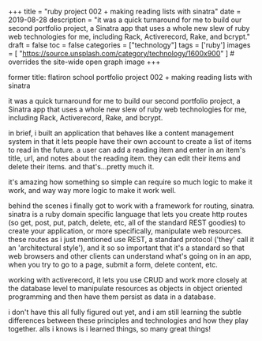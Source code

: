 +++
title = "ruby project 002 + making reading lists with sinatra"
date = 2019-08-28
description = "it was a quick turnaround for me to build our second portfolio project, a Sinatra app that uses a whole new slew of ruby web technologies for me, including Rack, Activerecord, Rake, and bcrypt."
draft = false
toc = false
categories = ["technology"]
tags = ['ruby']
images = [
  "https://source.unsplash.com/category/technology/1600x900"
] # overrides the site-wide open graph image
+++

former title: flatiron school portfolio project 002 + making reading lists with sinatra

it was a quick turnaround for me to build our second portfolio project, a Sinatra app that uses a whole new slew of ruby web technologies for me, including Rack, Activerecord, Rake, and bcrypt.

in brief, i built an application that behaves like a content management system in that it lets people have their own account to create a list of items to read in the future. a user can add a reading item and enter in an item's title, url, and notes about the reading item. they can edit their items and delete their items. and that's...pretty much it.

it's amazing how something so simple can require so much logic to make it work, and way way more logic to make it work well.


behind the scenes i finally got to work with a framework for routing, sinatra. sinatra is a ruby domain specific language that lets you create http routes (so get, post, put, patch, delete, etc, all of the standard REST goodies) to create your application, or more specifically, manipulate web resources. these routes as i just mentioned use REST, a standard protocol ('they' call it an 'architectural style'), and it so so important that it's a standard so that web browsers and other clients can understand what's going on in an app, when you try to go to a page, submit a form, delete content, etc.

working with activerecord, it lets you use CRUD and work more closely at the database level to manipulate resources as objects in object oriented programming and then have them persist as data in a database.

i don't have this all fully figured out yet, and i am still learning the subtle differences between these principles and technologies and how they play together. alls i knows is i learned things, so many great things!


